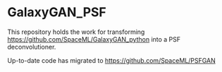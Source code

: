 # GalaxyGAN_PSF

This repository holds the work for transforming https://github.com/SpaceML/GalaxyGAN_python into a PSF deconvolutioner.

Up-to-date code has migrated to https://github.com/SpaceML/PSFGAN
